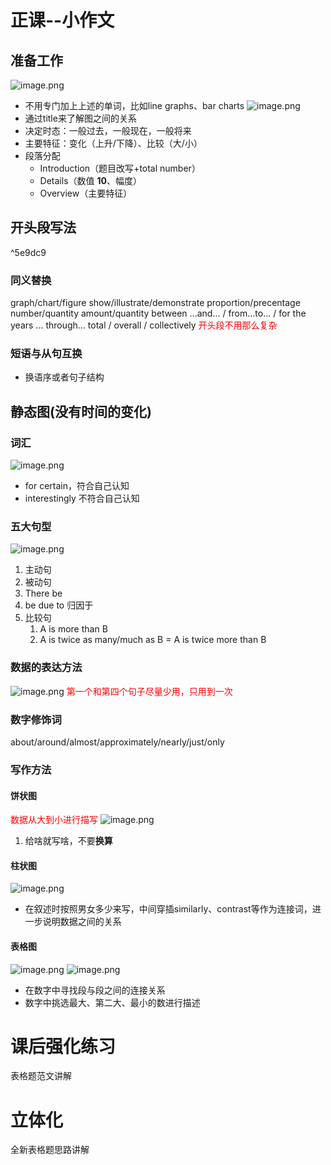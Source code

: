 # 正课--小作文
## 准备工作
![image.png](https://raw.githubusercontent.com/formoree/PicGO-Picture/master/202307121726980.png)
+ 不用专门加上上述的单词，比如line graphs、bar charts
![image.png](https://raw.githubusercontent.com/formoree/PicGO-Picture/master/202307121727495.png)
+ 通过title来了解图之间的关系
+ 决定时态：一般过去，一般现在，一般将来
+ 主要特征：变化（上升/下降）、比较（大/小）
+ 段落分配 
	+ Introduction（题目改写+total number）
	+ Details（数值 **10**、幅度）
	+ Overview（主要特征）

## 开头段写法

^5e9dc9

### 同义替换
graph/chart/figure
show/illustrate/demonstrate
proportion/precentage
number/quantity
amount/quantity
between ...and... / from...to... / for the years ... through...
total / overall / collectively
<font color = 'red'>开头段不用那么复杂</font>
### 短语与从句互换
+ 换语序或者句子结构

## 静态图(没有时间的变化)
### 词汇
![image.png](https://raw.githubusercontent.com/formoree/PicGO-Picture/master/202307121958144.png)
+ for certain，符合自己认知
+ interestingly 不符合自己认知
### 五大句型
![image.png](https://raw.githubusercontent.com/formoree/PicGO-Picture/master/202307122017461.png)
1. 主动句
2. 被动句
3. There be
4. be due to 归因于
5. 比较句
	1. A is more than B
	2. A is twice as many/much as B = A is twice more than B

### 数据的表达方法
![image.png](https://raw.githubusercontent.com/formoree/PicGO-Picture/master/202307122023712.png)
<font color = 'red'>第一个和第四个句子尽量少用，只用到一次</font>
### 数字修饰词
about/around/almost/approximately/nearly/just/only

### 写作方法
#### 饼状图
<font color = 'red'>数据从大到小进行描写</font>
![image.png](https://raw.githubusercontent.com/formoree/PicGO-Picture/master/202307122029083.png)
1. 给啥就写啥，不要**换算**

#### 柱状图
![image.png](https://raw.githubusercontent.com/formoree/PicGO-Picture/master/202307122046073.png)
+ 在叙述时按照男女多少来写，中间穿插similarly、contrast等作为连接词，进一步说明数据之间的关系
#### 表格图
![image.png](https://raw.githubusercontent.com/formoree/PicGO-Picture/master/202307122051697.png)
![image.png](https://raw.githubusercontent.com/formoree/PicGO-Picture/master/202307122056867.png)
+ 在数字中寻找段与段之间的连接关系
+ 数字中挑选最大、第二大、最小的数进行描述

# 课后强化练习
表格题范文讲解


# 立体化
全新表格题思路讲解